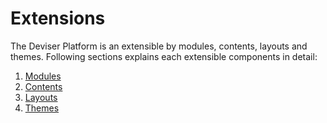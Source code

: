 # Extensions
The Deviser Platform is an extensible by modules, contents, layouts and themes. Following sections explains each extensible components in detail:

1. [Modules](modules.md)
2. [Contents](contents.md)
3. [Layouts](layouts.md)
4. [Themes](themes.md)